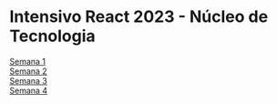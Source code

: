 # Intensivo React 2023 - Núcleo de Tecnologia

[Semana 1](/semana-1) <br>
[Semana 2](/semana-2) <br>
[Semana 3](/semana-3) <br>
[Semana 4](/semana-4) <br>
